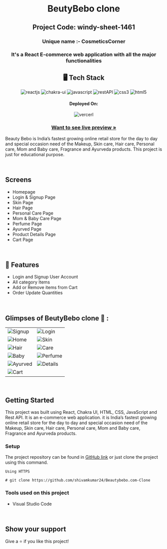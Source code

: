 <h1 align="center">BeutyBebo clone </h1>   

<h2 align="center">Project Code: windy-sheet-1461 </h2>

<h3 align="center" id="title">Unique name :- CosmeticsCorner</h3>

<h3 align="center">It's a React E-commerce web application with all the major functionalities</h3>

<h2 align="center">🖥️ Tech Stack</h2>

<p align="center">
  <img src="https://img.shields.io/badge/React-20232A?style=for-the-badge&logo=react&logoColor=61DAFB" alt="reactjs" />
  <img src="https://img.shields.io/badge/Chakra%20UI-3bc7bd?style=for-the-badge&logo=chakraui&logoColor=white" alt="chakra-ui" />
  <img src="https://img.shields.io/badge/JavaScript-323330?style=for-the-badge&logo=javascript&logoColor=F7DF1E" alt="javascript" />
  <img src="https://img.shields.io/badge/Rest_API-02303A?style=for-the-badge&logo=react-router&logoColor=white" alt="restAPI" />
  <img src="https://img.shields.io/badge/CSS3-1572B6?style=for-the-badge&logo=css3&logoColor=white" alt="css3" />
  <img src="https://img.shields.io/badge/HTML5-E34F26?style=for-the-badge&logo=html5&logoColor=white" alt="html5" />
</p>


<h4 align="center">Deployed On:</h4>

<p align="center">
  <img src="https://img.shields.io/badge/Vercel-000000?style=for-the-badge&logo=vercel&logoColor=white" alt="vercerl">
</p>



<h3 align="center"><a href="https://beautybebo-com-clone-jdmb.vercel.app/"><strong>Want to see live preview »</strong></a></h3>


Beauty Bebo is India’s fastest growing online retail store for the day to day and special occasion need of the Makeup, Skin care, Hair care, Personal care, Mom and Baby care, Fragrance and Ayurveda products. This project is just for educational purpose.

<br />

## Screens 
- Homepage
- Login & Signup Page
- Skin Page
- Hair Page
- Personal Care Page
- Mom & Baby Care Page
- Perfume Page
- Ayurved Page
- Product Details Page
- Cart Page


<br />


## 🚀 Features
- Login and Signup User Account
- All category Items 
- Add or Remove items from Cart
- Order Update Quantities 
 

<br />

## Glimpses of BeutyBebo clone 🙈 :


<table>
  <tr>
    <td><img src="https://i.ibb.co/M8mwhBD/Signup.png" alt="Signup" /></td>
    <td><img src="https://i.ibb.co/XJ3mpZg/Login.png" alt="Login" /></td>
  </tr>
  
  <tr>
    <td><img src="https://i.ibb.co/9WRtSgS/Home.png" alt="Home" /></td>
    <td><img src="https://i.ibb.co/fkW4gdz/Skin.png" alt="Skin" /></td>
  </tr>
  
  <tr>
    <td><img src="https://i.ibb.co/6FQZqJx/Hair.png" alt="Hair" /></td>
    <td><img src="https://i.ibb.co/7XNGDxS/Care.png" alt="Care" /></td>
  </tr>
  
  <tr>
    <td><img src="https://i.ibb.co/4Mh2dVr/Baby.png" alt="Baby" /></td>
    <td><img src="https://i.ibb.co/48jzMLd/Perfume.png" alt="Perfume" /></td>
  </tr>
  
   <tr>
    <td><img src="https://i.ibb.co/brbf2SY/Ayurved.png" alt="Ayurved" /></td>
    <td><img src="https://i.ibb.co/m52FhT6/Details.png" alt="Details" /></td>
  </tr>
  
  <tr>
    <td><img src="https://i.ibb.co/s1RT8cT/Cart.png" alt="Cart" /></td>
  </tr>
</table>

<br />
 
## Getting Started

This project was built using React, Chakra UI, HTML, CSS, JavaScript and Rest API. It is an e-commerce web application. it  is India’s fastest growing online retail store for the day to day and special occasion need of the Makeup, Skin care, Hair care, Personal care, Mom and Baby care, Fragrance and Ayurveda products.


### Setup


The project repository can be found in [GitHub link](https://github.com/shivamkumar24/Beautybebo.com-Clone) or just clone the project using this command.


```
Using HTTPS

# git clone https://github.com/shivamkumar24/Beautybebo.com-Clone
```
 

### Tools used on this project

- Visual Studio Code

<br />




## Show your support

Give a ⭐️ if you like this project!
